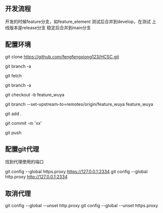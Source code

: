 ## 开发流程

开发的时候feature分支，如feature_element
测试后合并到develop，在测试
上线版本是release分支
稳定后合并到main分支

## 配置环境
git clone https://github.com/fengfengxiong123/HCSC.git

git branch -a

git fetch

git branch -a

git checkout -b feature_wuya

git branch --set-upstream-to=remotes/origin/feature_wuya feature_wuya

git add .

git commit -m 'xx'

git push


## 配置git代理
找到代理使用的端口

git config --global https.proxy https://127.0.0.1:2334
git config --global http.proxy http://127.0.0.1:2334

## 取消代理
git config --global --unset http.proxy
git config --global --unset https.proxy